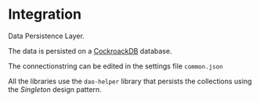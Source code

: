 # Integration

Data Persistence Layer.

The data is persisted on a [CockroackDB](https://www.cockroachlabs.com/) database.

The connectionstring can be edited in the settings file `common.json`

All the libraries use the `dao-helper` library that persists the collections using the *Singleton* design pattern.